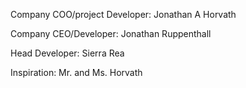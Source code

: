 Company COO/project Developer:   Jonathan A Horvath

Company CEO/Developer:   Jonathan Ruppenthall

Head Developer:   Sierra Rea

Inspiration:   Mr. and Ms. Horvath
